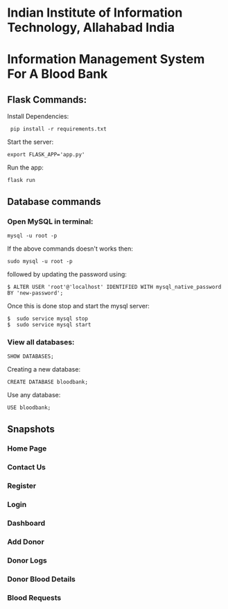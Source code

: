 # Indian Institute of Information Technology, Allahabad India
# Information Management System For A Blood Bank

## Flask Commands:
Install Dependencies:
```
 pip install -r requirements.txt
```
Start the server:
```
export FLASK_APP='app.py'
```
Run the app:
```
flask run
```
## Database commands
### Open MySQL in terminal:
```
mysql -u root -p
```
If the above commands doesn't works then:
```
sudo mysql -u root -p
```
followed by updating the password using:
```
$ ALTER USER 'root'@'localhost' IDENTIFIED WITH mysql_native_password BY 'new-password';
```
Once this is done stop and start the mysql server:
```
$  sudo service mysql stop
$  sudo service mysql start
```
### View all databases:
```
SHOW DATABASES;
```
Creating a new database:
```
CREATE DATABASE bloodbank;
```
Use any database:
```
USE bloodbank;
```

## Snapshots
### Home Page

### Contact Us

### Register

### Login

### Dashboard

### Add Donor

### Donor Logs

### Donor Blood Details

### Blood Requests

